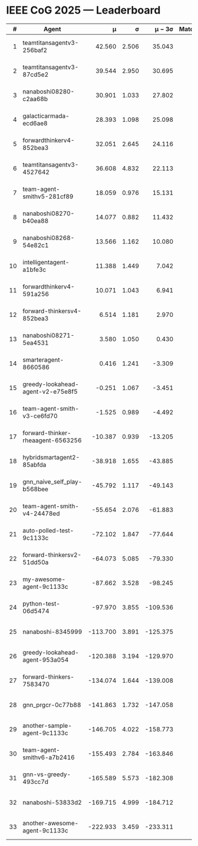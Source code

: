 # IEEE CoG 2025 — Leaderboard

| # | Agent | μ | σ | μ − 3σ | Matches | Updated |
|---:|---|---:|---:|---:|---:|---|
| 1 | teamtitansagentv3-256baf2 | 42.560 | 2.506 | 35.043 | 200 | 2025-08-31 22:38 |
| 2 | teamtitansagentv3-87cd5e2 | 39.544 | 2.950 | 30.695 | 160 | 2025-08-31 22:38 |
| 3 | nanaboshi08280-c2aa68b | 30.901 | 1.033 | 27.802 | 220 | 2025-08-31 22:38 |
| 4 | galacticarmada-ecd6ae8 | 28.393 | 1.098 | 25.098 | 240 | 2025-08-31 22:38 |
| 5 | forwardthinkerv4-852bea3 | 32.051 | 2.645 | 24.116 | 166 | 2025-08-31 22:38 |
| 6 | teamtitansagentv3-4527642 | 36.608 | 4.832 | 22.113 | 100 | 2025-08-31 22:38 |
| 7 | team-agent-smithv5-281cf89 | 18.059 | 0.976 | 15.131 | 240 | 2025-08-31 22:38 |
| 8 | nanaboshi08270-b40ea88 | 14.077 | 0.882 | 11.432 | 160 | 2025-08-31 22:38 |
| 9 | nanaboshi08268-54e82c1 | 13.566 | 1.162 | 10.080 | 280 | 2025-08-31 22:38 |
| 10 | intelligentagent-a1bfe3c | 11.388 | 1.449 | 7.042 | 152 | 2025-08-31 22:38 |
| 11 | forwardthinkerv4-591a256 | 10.071 | 1.043 | 6.941 | 180 | 2025-08-31 22:38 |
| 12 | forward-thinkersv4-852bea3 | 6.514 | 1.181 | 2.970 | 80 | 2025-08-31 22:38 |
| 13 | nanaboshi08271-5ea4531 | 3.580 | 1.050 | 0.430 | 200 | 2025-08-31 22:38 |
| 14 | smarteragent-8660586 | 0.416 | 1.241 | -3.309 | 201 | 2025-08-31 22:38 |
| 15 | greedy-lookahead-agent-v2-e75e8f5 | -0.251 | 1.067 | -3.451 | 260 | 2025-08-31 22:38 |
| 16 | team-agent-smith-v3-ce6fd70 | -1.525 | 0.989 | -4.492 | 160 | 2025-08-31 22:38 |
| 17 | forward-thinker-rheaagent-6563256 | -10.387 | 0.939 | -13.205 | 240 | 2025-08-31 22:38 |
| 18 | hybridsmartagent2-85abfda | -38.918 | 1.655 | -43.885 | 257 | 2025-08-31 22:38 |
| 19 | gnn_naive_self_play-b568bee | -45.792 | 1.117 | -49.143 | 120 | 2025-08-31 22:38 |
| 20 | team-agent-smith-v4-24478ed | -55.654 | 2.076 | -61.883 | 120 | 2025-08-31 22:38 |
| 21 | auto-polled-test-9c1133c | -72.102 | 1.847 | -77.644 | 300 | 2025-08-31 22:38 |
| 22 | forward-thinkersv2-51dd50a | -64.073 | 5.085 | -79.330 | 120 | 2025-08-31 22:38 |
| 23 | my-awesome-agent-9c1133c | -87.662 | 3.528 | -98.245 | 200 | 2025-08-31 22:38 |
| 24 | python-test-06d5474 | -97.970 | 3.855 | -109.536 | 140 | 2025-08-31 22:38 |
| 25 | nanaboshi-8345999 | -113.700 | 3.891 | -125.375 | 120 | 2025-08-31 22:38 |
| 26 | greedy-lookahead-agent-953a054 | -120.388 | 3.194 | -129.970 | 220 | 2025-08-31 22:38 |
| 27 | forward-thinkers-7583470 | -134.074 | 1.644 | -139.008 | 240 | 2025-08-31 22:38 |
| 28 | gnn_prgcr-0c77b88 | -141.863 | 1.732 | -147.058 | 280 | 2025-08-31 22:38 |
| 29 | another-sample-agent-9c1133c | -146.705 | 4.022 | -158.773 | 140 | 2025-08-31 22:38 |
| 30 | team-agent-smithv6-a7b2416 | -155.493 | 2.784 | -163.846 | 220 | 2025-08-31 22:38 |
| 31 | gnn-vs-greedy-493cc7d | -165.589 | 5.573 | -182.308 | 240 | 2025-08-31 22:38 |
| 32 | nanaboshi-53833d2 | -169.715 | 4.999 | -184.712 | 200 | 2025-08-31 22:38 |
| 33 | another-awesome-agent-9c1133c | -222.933 | 3.459 | -233.311 | 320 | 2025-08-31 22:38 |
